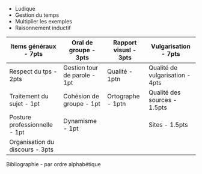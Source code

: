 - Ludique
- Gestion du temps
- Multiplier les exemples
- Raisonnement inductif

| Items généraux - 7pts           | Oral de groupe - 3pts        | Rapport visusl - 3pts | Vulgarisation - 7pts            |
| ------------------------------- | ---------------------------- | --------------------- | ------------------------------- |
| Respect du tps - 2pts           | Gestion tour de parole - 1pt | Qualité - 1ptn        | Qualité de vulgarisation - 4pts |
| Traitement du sujet - 1pt       | Cohésion de groupe - 1pt     | Ortographe - 1ptn     | Qualité des sources - 1.5pts    |
| Posture professionnelle - 1pt   | Dynamisme - 1pt              |                       | Sites - 1.5pts                  |
| Organisation du discours - 3pts |                              |                       |                                 |
Bibliographie - par ordre alphabétique